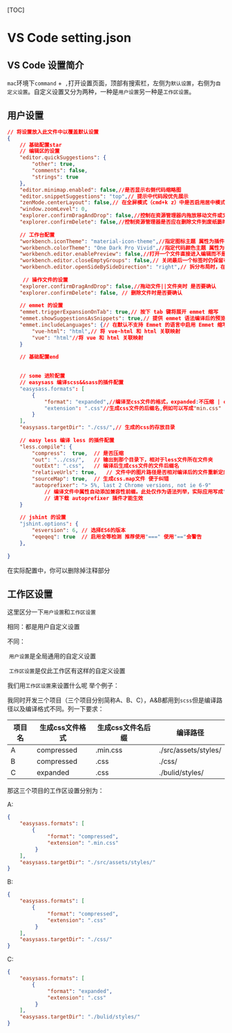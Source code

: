 [TOC]

# VS Code setting.json


## VS Code 设置简介

`mac`环境下`command` +` ,`打开设置页面，顶部有搜索栏，左侧为`默认设置`，右侧为`自定义设置`。自定义设置又分为两种，一种是`用户设置`另一种是`工作区设置`。

## 用户设置

```Json
// 将设置放入此文件中以覆盖默认设置
{
    // 基础配置star
    // 编辑区的设置
    "editor.quickSuggestions": {
        "other": true,
        "comments": false,
        "strings": true
    },
    "editor.minimap.enabled": false,//是否显示右侧代码缩略图
    "editor.snippetSuggestions": "top",// 提示中代码段优先展示
    "zenMode.centerLayout": false,// 在全屏模式（cmd+k z）中是否启用居中模式
    "window.zoomLevel": 0,
    "explorer.confirmDragAndDrop": false,//控制在资源管理器内拖放移动文件或文件夹时是否进行确认。
    "explorer.confirmDelete": false,//控制资源管理器是否应在删除文件到废纸篓时进行确认。
    
    // 工作台配置
    "workbench.iconTheme": "material-icon-theme",//指定图标主题 属性为插件名称
    "workbench.colorTheme": "One Dark Pro Vivid",//指定代码颜色主题 属性为插件名
  	"workbench.editor.enablePreview": false,//打开一个文件直接进入编辑而不是预览
    "workbench.editor.closeEmptyGroups": false,// 关闭最后一个标签时仍保留布局方式
    "workbench.editor.openSideBySideDirection": "right",// 拆分布局时，在右侧新增窗口
    
     // 操作文件的设置
    "explorer.confirmDragAndDrop": false,//拖动文件||文件夹时 是否要确认
    "explorer.confirmDelete": false, // 删除文件时是否要确认
    
    // emmet 的设置
    "emmet.triggerExpansionOnTab": true,// 按下 tab 键将展开 emmet 缩写
	"emmet.showSuggestionsAsSnippets": true,// 提供 emmet 语法编译后的预览
    "emmet.includeLanguages": {// 在默认不支持 Emmet 的语言中启用 Emmet 缩写功能
        "vue-html": "html",// 将 vue-html 和 html 关联映射
        "vue": "html"//将 vue 和 html 关联映射
    }
    
    // 基础配置end

    
    // some 进阶配置
    // easysass 编译scss&&sass的插件配置
    "easysass.formats": [
      	{
            "format": "expanded",//编译至css文件的格式，expanded:不压缩 | conpressed:压缩
            "extension": ".css"//生成css文件的后缀名,例如可以写成"min.css"
        }
    ],
    "easysass.targetDir": "./css/",// 生成的css的存放目录
    
  	// easy less 编译 less 的插件配置
	"less.compile": {
		"compress":  true,	// 是否压缩
		"out": "../css/",	// 输出到那个目录下，相对于less文件所在文件夹
		"outExt": ".css",	// 编译后生成css文件的文件后缀名
		"relativeUrls": true,	// 文件中的图片路径是否相对编译后的文件重新定向
		"sourceMap": true,	// 生成css.map文件 便于纠错
		"autoprefixer": "> 5%, last 2 Chrome versions, not ie 6-9" 
      		// 编译文件中属性自动添加兼容性前缀。此处仅作为语法列举，实际应用写成"> 5%"即可
      		// 请下载 autoprefixer 插件才能生效
    }
  
  	// jshint 的设置
  	"jshint.options": {
        "esversion": 6,	// 选择ES6的版本
        "eqeqeq": true	// 启用全等检测 推荐使用"===" 使用"=="会警告
    },
    
}
```

在实际配置中，你可以删除掉注释部分

## 工作区设置

这里区分一下`用户设置`和`工作区设置`

相同：都是用户自定义设置

不同：

​	`用户设置`是全局通用的自定义设置

​	`工作区设置`是仅此工作区有这样的自定义设置

我们用`工作区设置`来设置什么呢 举个例子：

​	我同时开发三个项目（三个项目分别简称A、B、C），A&B都用到`scss`但是编译路径以及编译格式不同。列一下要求：

| 项目名  | 生成css文件格式  | 生成css文件名后缀 | 编译路径                 |
| ---- | ---------- | ---------- | -------------------- |
| A    | compressed | .min.css   | ./src/assets/styles/ |
| B    | compressed | .css       | ./css/               |
| C    | expanded   | .css       | ./bulid/styles/      |

那这三个项目的工作区设置分别为：

A:

```json
{
    "easysass.formats": [
		{
             "format": "compressed",
             "extension": ".min.css"
         }
    ],
    "easysass.targetDir": "./src/assets/styles/"
}
```

B:

```json
{
    "easysass.formats": [
		{
             "format": "compressed",
             "extension": ".css"
         }
    ],
    "easysass.targetDir": "./css/"
}
```

C:

```json
{
    "easysass.formats": [
		{
             "format": "expanded",
             "extension": ".css"
         }
    ],
    "easysass.targetDir": "./bulid/styles/"
}
```



